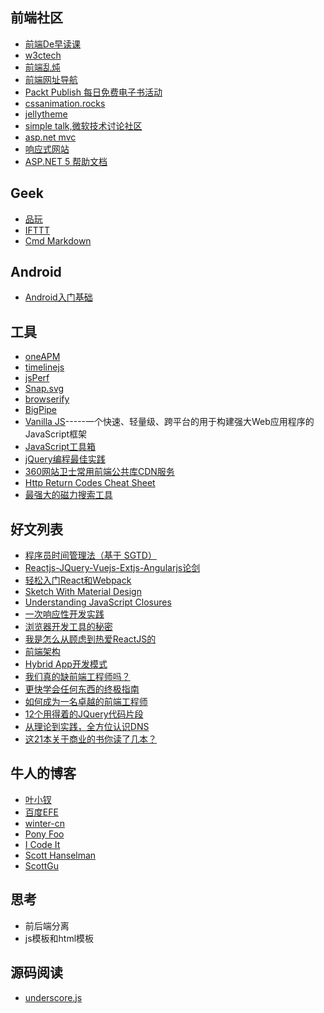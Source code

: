 ## 前端社区

*   [前端De早读课][1]
*   [w3ctech][2]
*   [前端乱炖][3]
*   [前端网址导航][4]
*   [Packt Publish 每日免费电子书活动][5]
*   [cssanimation.rocks][6]
*   [jellytheme][7]
*   [simple talk,微软技术讨论社区][8]
*   [asp.net mvc][9]
*   [响应式网站][10]
*   [ASP.NET 5 帮助文档][11]

## Geek

*   [品玩][12]
*   [IFTTT][13]
*   [Cmd Markdown][14]

## Android

*   [Android入门基础][15]

## 工具

*   [oneAPM][16]
*   [timelinejs][17]
*   [jsPerf][18]
*   [Snap.svg][19]
*   [browserify][20]
*   [BigPipe][21]
*   [Vanilla JS][22]-----一个快速、轻量级、跨平台的用于构建强大Web应用程序的JavaScript框架
*   [JavaScript工具箱][23]
*   [jQuery编程最佳实践][24]
*   [360网站卫士常用前端公共库CDN服务][25]
*   [Http Return Codes Cheat Sheet][26]
*   [最强大的磁力搜索工具][27]

## 好文列表

*   [程序员时间管理法（基于 SGTD）][28]
*   [Reactjs-JQuery-Vuejs-Extjs-Angularjs论剑][29]
*   [轻松入门React和Webpack][30]
*   [Sketch With Material Design][31]
*   [Understanding JavaScript Closures][32]
*   [一次响应性开发实践][33]
*   [浏览器开发工具的秘密][34]
*   [我是怎么从顾虑到热爱ReactJS的][35]
*   [前端架构][36]
*   [Hybrid App开发模式][37]
*   [我们真的缺前端工程师吗？][38]
*   [更快学会任何东西的终极指南][39]
*   [如何成为一名卓越的前端工程师][40]
*   [12个用得着的JQuery代码片段][41]
*   [从理论到实践，全方位认识DNS][42]
*   [这21本关于商业的书你读了几本？][43]

## 牛人的博客

*   [叶小钗][44]
*   [百度EFE][45]
*   [winter-cn][46]
*   [Pony Foo][47]
*   [I Code It][48]
*   [Scott Hanselman][49]
*   [ScottGu][50]

## 思考

*   前后端分离
*   js模板和html模板

## 源码阅读

*   [underscore.js][51]

 [1]: http://www.zaoduke.net/
 [2]: http://www.w3ctech.com/
 [3]: http://www.html-js.com/
 [4]: http://www.whycss.com/
 [5]: https://www.packtpub.com/packt/offers/free-learning
 [6]: https://cssanimation.rocks/
 [7]: http://jekyllthemes.org/
 [8]: https://www.simple-talk.com/
 [9]: http://www.dotnetcurry.com/tutorials/aspnet-mvc
 [10]: http://www.awwwards.com/websites/responsive-design/
 [11]: http://docs.asp.net/en/latest/index.html
 [12]: http://www.pingwest.com/
 [13]: https://ifttt.com/
 [14]: https://www.zybuluo.com/mdeditor
 [15]: http://hukai.me/android-training-course-in-chinese/basics/index.html
 [16]: http://mp.weixin.qq.com/s?__biz=MjM5MTA1MjAxMQ==&mid=205032222&idx=1&sn=39690f611f81734ea23a9a989c8a75b2#rd
 [17]: http://timeline.knightlab.com/
 [18]: http://jsperf.com/
 [19]: http://snapsvg.io/
 [20]: http://segmentfault.com/a/1190000002941361
 [21]: http://jmperezperez.com/tutorial-how-to-implement-bigpipe-using-asp-net-mvc-part-1/
 [22]: http://vanilla-js.com/
 [23]: http://web.jobbole.com/64771/
 [24]: http://www.cnblogs.com/Wayou/p/jquery_best_practise.html
 [25]: http://libs.useso.com/
 [26]: http://www.cheatography.com/kstep/cheat-sheets/http-status-codes/
 [27]: http://www.h31bt1.net/
 [28]: http://yujiangshui.com/sgtd-time-manager/
 [29]: http://www.html-js.com/article/Games-graphics-image-rendering-algorithm-ReactjsJQueryVuejsExtjsAngularjs-mountain
 [30]: http://www.html-js.com/article/The-front-four-basic-skills-shuoxuedouchang%202931
 [31]: http://www.smashingmagazine.com/2015/05/15/sketch-with-material-design/
 [32]: https://javascriptweblog.wordpress.com/2010/10/25/understanding-javascript-closures/
 [33]: http://hikejun.com/blog/2012/08/30/%E4%B8%80%E6%AC%A1%E5%93%8D%E5%BA%94%E6%80%A7%E5%BC%80%E5%8F%91%E5%AE%9E%E8%B7%B5/
 [34]: http://jinlong.github.io/2013/08/29/devtoolsecrets/#findDevTools
 [35]: http://ourjs.com/detail/5567c046d11a73aa4d000003
 [36]: http://saito.im/note/The-Architecture-of-F2E/
 [37]: http://blog.pandocloud.com/?p=188
 [38]: http://icodeit.org/2015/06/do-we-really-short-for-front-end-developer/
 [39]: http://36kr.com/p/533829.html
 [40]: http://jiongks.name/blog/how-to-become-a-great-front-end-engineer/
 [41]: http://www.cnblogs.com/txiaoxin/p/4928320.html
 [42]: http://selfboot.cn/2015/11/05/dns_theory/
 [43]: http://www.huxiu.com/article/131934/1.html
 [44]: http://www.cnblogs.com/yexiaochai/
 [45]: http://efe.baidu.com/
 [46]: http://www.cnblogs.com/winter-cn/
 [47]: http://ponyfoo.com/
 [48]: http://icodeit.org/
 [49]: http://www.hanselman.com/
 [50]: http://weblogs.asp.net/scottgu
 [51]: http://underscorejs.org/docs/underscore.html

